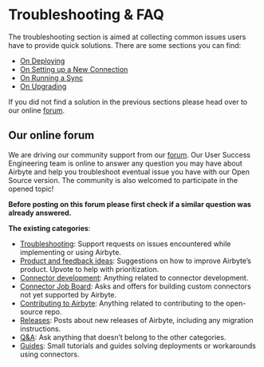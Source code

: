 # Troubleshooting & FAQ

The troubleshooting section is aimed at collecting common issues users have to provide quick solutions. There are some sections you can find:

* [On Deploying](on-deploying.md)
* [On Setting up a New Connection](new-connection.md)
* [On Running a Sync](running-sync.md)
* [On Upgrading](on-upgrading.md)

If you did not find a solution in the previous sections please head over to our online [forum](https://discuss.airbyte.io/).

## Our online forum 
We are driving our community support from our [forum](https://discuss.airbyte.io/).
Our User Success Engineering team is online to answer any question you may have about Airbyte and help you troubleshoot eventual issue you have with our Open Source version.
The community is also welcomed to participate in the opened topic!

**Before posting on this forum please first check if a similar question was already answered.**

**The existing categories**:
* [Troubleshooting](https://discuss.airbyte.io/c/issues/11): Support requests on issues encountered while implementing or using Airbyte.
* [Product and feedback ideas](https://discuss.airbyte.io/c/product-feedback-and-ideas/20): Suggestions on how to improve Airbyte’s product. Upvote to help with prioritization.
* [Connector development](https://discuss.airbyte.io/c/connector-development/16): Anything related to connector development.
* [Connector Job Board](https://discuss.airbyte.io/c/connector-job-board/10/none): Asks and offers for building custom connectors not yet supported by Airbyte.
* [Contributing to Airbyte](https://discuss.airbyte.io/c/contributing-to-airbyte/21): Anything related to contributing to the open-source repo.
* [Releases](https://discuss.airbyte.io/c/releases/19): Posts about new releases of Airbyte, including any migration instructions.
* [Q&A](https://discuss.airbyte.io/c/faq/15): Ask anything that doesn’t belong to the other categories.
* [Guides](https://discuss.airbyte.io/c/guides/17): Small tutorials and guides solving deployments or workarounds using connectors.